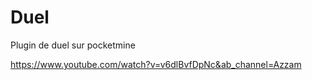# Duel
 Plugin de duel sur pocketmine

https://www.youtube.com/watch?v=v6dlBvfDpNc&ab_channel=Azzam
